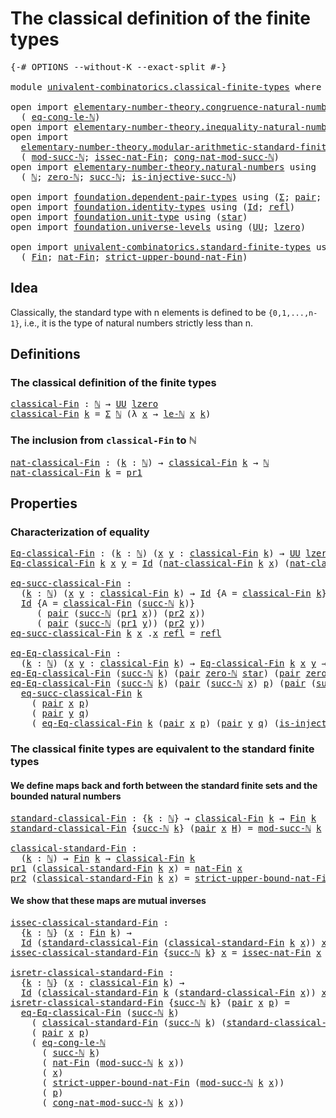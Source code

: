 # The classical definition of the finite types

<pre class="Agda"><a id="57" class="Symbol">{-#</a> <a id="61" class="Keyword">OPTIONS</a> <a id="69" class="Pragma">--without-K</a> <a id="81" class="Pragma">--exact-split</a> <a id="95" class="Symbol">#-}</a>

<a id="100" class="Keyword">module</a> <a id="107" href="univalent-combinatorics.classical-finite-types.html" class="Module">univalent-combinatorics.classical-finite-types</a> <a id="154" class="Keyword">where</a>

<a id="161" class="Keyword">open</a> <a id="166" class="Keyword">import</a> <a id="173" href="elementary-number-theory.congruence-natural-numbers.html" class="Module">elementary-number-theory.congruence-natural-numbers</a> <a id="225" class="Keyword">using</a>
  <a id="233" class="Symbol">(</a> <a id="235" href="elementary-number-theory.congruence-natural-numbers.html#4336" class="Function">eq-cong-le-ℕ</a><a id="247" class="Symbol">)</a>
<a id="249" class="Keyword">open</a> <a id="254" class="Keyword">import</a> <a id="261" href="elementary-number-theory.inequality-natural-numbers.html" class="Module">elementary-number-theory.inequality-natural-numbers</a> <a id="313" class="Keyword">using</a> <a id="319" class="Symbol">(</a><a id="320" href="elementary-number-theory.inequality-natural-numbers.html#9976" class="Function">le-ℕ</a><a id="324" class="Symbol">)</a>
<a id="326" class="Keyword">open</a> <a id="331" class="Keyword">import</a>
  <a id="340" href="elementary-number-theory.modular-arithmetic-standard-finite-types.html" class="Module">elementary-number-theory.modular-arithmetic-standard-finite-types</a> <a id="406" class="Keyword">using</a>
  <a id="414" class="Symbol">(</a> <a id="416" href="elementary-number-theory.modular-arithmetic-standard-finite-types.html#2719" class="Function">mod-succ-ℕ</a><a id="426" class="Symbol">;</a> <a id="428" href="elementary-number-theory.modular-arithmetic-standard-finite-types.html#5338" class="Function">issec-nat-Fin</a><a id="441" class="Symbol">;</a> <a id="443" href="elementary-number-theory.modular-arithmetic-standard-finite-types.html#3426" class="Function">cong-nat-mod-succ-ℕ</a><a id="462" class="Symbol">)</a>
<a id="464" class="Keyword">open</a> <a id="469" class="Keyword">import</a> <a id="476" href="elementary-number-theory.natural-numbers.html" class="Module">elementary-number-theory.natural-numbers</a> <a id="517" class="Keyword">using</a>
  <a id="525" class="Symbol">(</a> <a id="527" href="elementary-number-theory.natural-numbers.html#1444" class="Datatype">ℕ</a><a id="528" class="Symbol">;</a> <a id="530" href="elementary-number-theory.natural-numbers.html#1465" class="InductiveConstructor">zero-ℕ</a><a id="536" class="Symbol">;</a> <a id="538" href="elementary-number-theory.natural-numbers.html#1478" class="InductiveConstructor">succ-ℕ</a><a id="544" class="Symbol">;</a> <a id="546" href="elementary-number-theory.natural-numbers.html#2693" class="Function">is-injective-succ-ℕ</a><a id="565" class="Symbol">)</a>

<a id="568" class="Keyword">open</a> <a id="573" class="Keyword">import</a> <a id="580" href="foundation.dependent-pair-types.html" class="Module">foundation.dependent-pair-types</a> <a id="612" class="Keyword">using</a> <a id="618" class="Symbol">(</a><a id="619" href="foundation-core.dependent-pair-types.html#502" class="Record">Σ</a><a id="620" class="Symbol">;</a> <a id="622" href="foundation-core.dependent-pair-types.html#575" class="InductiveConstructor">pair</a><a id="626" class="Symbol">;</a> <a id="628" href="foundation-core.dependent-pair-types.html#592" class="Field">pr1</a><a id="631" class="Symbol">;</a> <a id="633" href="foundation-core.dependent-pair-types.html#604" class="Field">pr2</a><a id="636" class="Symbol">)</a>
<a id="638" class="Keyword">open</a> <a id="643" class="Keyword">import</a> <a id="650" href="foundation.identity-types.html" class="Module">foundation.identity-types</a> <a id="676" class="Keyword">using</a> <a id="682" class="Symbol">(</a><a id="683" href="foundation-core.identity-types.html#641" class="Datatype">Id</a><a id="685" class="Symbol">;</a> <a id="687" href="foundation-core.identity-types.html#694" class="InductiveConstructor">refl</a><a id="691" class="Symbol">)</a>
<a id="693" class="Keyword">open</a> <a id="698" class="Keyword">import</a> <a id="705" href="foundation.unit-type.html" class="Module">foundation.unit-type</a> <a id="726" class="Keyword">using</a> <a id="732" class="Symbol">(</a><a id="733" href="foundation.unit-type.html#999" class="InductiveConstructor">star</a><a id="737" class="Symbol">)</a>
<a id="739" class="Keyword">open</a> <a id="744" class="Keyword">import</a> <a id="751" href="foundation.universe-levels.html" class="Module">foundation.universe-levels</a> <a id="778" class="Keyword">using</a> <a id="784" class="Symbol">(</a><a id="785" href="foundation-core.universe-levels.html#222" class="Primitive">UU</a><a id="787" class="Symbol">;</a> <a id="789" href="Agda.Primitive.html#764" class="Primitive">lzero</a><a id="794" class="Symbol">)</a>

<a id="797" class="Keyword">open</a> <a id="802" class="Keyword">import</a> <a id="809" href="univalent-combinatorics.standard-finite-types.html" class="Module">univalent-combinatorics.standard-finite-types</a> <a id="855" class="Keyword">using</a>
  <a id="863" class="Symbol">(</a> <a id="865" href="univalent-combinatorics.standard-finite-types.html#1975" class="Function">Fin</a><a id="868" class="Symbol">;</a> <a id="870" href="univalent-combinatorics.standard-finite-types.html#5496" class="Function">nat-Fin</a><a id="877" class="Symbol">;</a> <a id="879" href="univalent-combinatorics.standard-finite-types.html#5597" class="Function">strict-upper-bound-nat-Fin</a><a id="905" class="Symbol">)</a>
</pre>
## Idea

Classically, the standard type with n elements is defined to be `{0,1,...,n-1}`, i.e., it is the type of natural numbers strictly less than n.

## Definitions

### The classical definition of the finite types

<pre class="Agda"><a id="classical-Fin"></a><a id="1139" href="univalent-combinatorics.classical-finite-types.html#1139" class="Function">classical-Fin</a> <a id="1153" class="Symbol">:</a> <a id="1155" href="elementary-number-theory.natural-numbers.html#1444" class="Datatype">ℕ</a> <a id="1157" class="Symbol">→</a> <a id="1159" href="foundation-core.universe-levels.html#222" class="Primitive">UU</a> <a id="1162" href="Agda.Primitive.html#764" class="Primitive">lzero</a>
<a id="1168" href="univalent-combinatorics.classical-finite-types.html#1139" class="Function">classical-Fin</a> <a id="1182" href="univalent-combinatorics.classical-finite-types.html#1182" class="Bound">k</a> <a id="1184" class="Symbol">=</a> <a id="1186" href="foundation-core.dependent-pair-types.html#502" class="Record">Σ</a> <a id="1188" href="elementary-number-theory.natural-numbers.html#1444" class="Datatype">ℕ</a> <a id="1190" class="Symbol">(λ</a> <a id="1193" href="univalent-combinatorics.classical-finite-types.html#1193" class="Bound">x</a> <a id="1195" class="Symbol">→</a> <a id="1197" href="elementary-number-theory.inequality-natural-numbers.html#9976" class="Function">le-ℕ</a> <a id="1202" href="univalent-combinatorics.classical-finite-types.html#1193" class="Bound">x</a> <a id="1204" href="univalent-combinatorics.classical-finite-types.html#1182" class="Bound">k</a><a id="1205" class="Symbol">)</a>
</pre>
### The inclusion from `classical-Fin` to ℕ

<pre class="Agda"><a id="nat-classical-Fin"></a><a id="1265" href="univalent-combinatorics.classical-finite-types.html#1265" class="Function">nat-classical-Fin</a> <a id="1283" class="Symbol">:</a> <a id="1285" class="Symbol">(</a><a id="1286" href="univalent-combinatorics.classical-finite-types.html#1286" class="Bound">k</a> <a id="1288" class="Symbol">:</a> <a id="1290" href="elementary-number-theory.natural-numbers.html#1444" class="Datatype">ℕ</a><a id="1291" class="Symbol">)</a> <a id="1293" class="Symbol">→</a> <a id="1295" href="univalent-combinatorics.classical-finite-types.html#1139" class="Function">classical-Fin</a> <a id="1309" href="univalent-combinatorics.classical-finite-types.html#1286" class="Bound">k</a> <a id="1311" class="Symbol">→</a> <a id="1313" href="elementary-number-theory.natural-numbers.html#1444" class="Datatype">ℕ</a>
<a id="1315" href="univalent-combinatorics.classical-finite-types.html#1265" class="Function">nat-classical-Fin</a> <a id="1333" href="univalent-combinatorics.classical-finite-types.html#1333" class="Bound">k</a> <a id="1335" class="Symbol">=</a> <a id="1337" href="foundation-core.dependent-pair-types.html#592" class="Field">pr1</a>
</pre>
## Properties

### Characterization of equality

<pre class="Agda"><a id="Eq-classical-Fin"></a><a id="1403" href="univalent-combinatorics.classical-finite-types.html#1403" class="Function">Eq-classical-Fin</a> <a id="1420" class="Symbol">:</a> <a id="1422" class="Symbol">(</a><a id="1423" href="univalent-combinatorics.classical-finite-types.html#1423" class="Bound">k</a> <a id="1425" class="Symbol">:</a> <a id="1427" href="elementary-number-theory.natural-numbers.html#1444" class="Datatype">ℕ</a><a id="1428" class="Symbol">)</a> <a id="1430" class="Symbol">(</a><a id="1431" href="univalent-combinatorics.classical-finite-types.html#1431" class="Bound">x</a> <a id="1433" href="univalent-combinatorics.classical-finite-types.html#1433" class="Bound">y</a> <a id="1435" class="Symbol">:</a> <a id="1437" href="univalent-combinatorics.classical-finite-types.html#1139" class="Function">classical-Fin</a> <a id="1451" href="univalent-combinatorics.classical-finite-types.html#1423" class="Bound">k</a><a id="1452" class="Symbol">)</a> <a id="1454" class="Symbol">→</a> <a id="1456" href="foundation-core.universe-levels.html#222" class="Primitive">UU</a> <a id="1459" href="Agda.Primitive.html#764" class="Primitive">lzero</a>
<a id="1465" href="univalent-combinatorics.classical-finite-types.html#1403" class="Function">Eq-classical-Fin</a> <a id="1482" href="univalent-combinatorics.classical-finite-types.html#1482" class="Bound">k</a> <a id="1484" href="univalent-combinatorics.classical-finite-types.html#1484" class="Bound">x</a> <a id="1486" href="univalent-combinatorics.classical-finite-types.html#1486" class="Bound">y</a> <a id="1488" class="Symbol">=</a> <a id="1490" href="foundation-core.identity-types.html#641" class="Datatype">Id</a> <a id="1493" class="Symbol">(</a><a id="1494" href="univalent-combinatorics.classical-finite-types.html#1265" class="Function">nat-classical-Fin</a> <a id="1512" href="univalent-combinatorics.classical-finite-types.html#1482" class="Bound">k</a> <a id="1514" href="univalent-combinatorics.classical-finite-types.html#1484" class="Bound">x</a><a id="1515" class="Symbol">)</a> <a id="1517" class="Symbol">(</a><a id="1518" href="univalent-combinatorics.classical-finite-types.html#1265" class="Function">nat-classical-Fin</a> <a id="1536" href="univalent-combinatorics.classical-finite-types.html#1482" class="Bound">k</a> <a id="1538" href="univalent-combinatorics.classical-finite-types.html#1486" class="Bound">y</a><a id="1539" class="Symbol">)</a>

<a id="eq-succ-classical-Fin"></a><a id="1542" href="univalent-combinatorics.classical-finite-types.html#1542" class="Function">eq-succ-classical-Fin</a> <a id="1564" class="Symbol">:</a>
  <a id="1568" class="Symbol">(</a><a id="1569" href="univalent-combinatorics.classical-finite-types.html#1569" class="Bound">k</a> <a id="1571" class="Symbol">:</a> <a id="1573" href="elementary-number-theory.natural-numbers.html#1444" class="Datatype">ℕ</a><a id="1574" class="Symbol">)</a> <a id="1576" class="Symbol">(</a><a id="1577" href="univalent-combinatorics.classical-finite-types.html#1577" class="Bound">x</a> <a id="1579" href="univalent-combinatorics.classical-finite-types.html#1579" class="Bound">y</a> <a id="1581" class="Symbol">:</a> <a id="1583" href="univalent-combinatorics.classical-finite-types.html#1139" class="Function">classical-Fin</a> <a id="1597" href="univalent-combinatorics.classical-finite-types.html#1569" class="Bound">k</a><a id="1598" class="Symbol">)</a> <a id="1600" class="Symbol">→</a> <a id="1602" href="foundation-core.identity-types.html#641" class="Datatype">Id</a> <a id="1605" class="Symbol">{</a><a id="1606" class="Argument">A</a> <a id="1608" class="Symbol">=</a> <a id="1610" href="univalent-combinatorics.classical-finite-types.html#1139" class="Function">classical-Fin</a> <a id="1624" href="univalent-combinatorics.classical-finite-types.html#1569" class="Bound">k</a><a id="1625" class="Symbol">}</a> <a id="1627" href="univalent-combinatorics.classical-finite-types.html#1577" class="Bound">x</a> <a id="1629" href="univalent-combinatorics.classical-finite-types.html#1579" class="Bound">y</a> <a id="1631" class="Symbol">→</a>
  <a id="1635" href="foundation-core.identity-types.html#641" class="Datatype">Id</a> <a id="1638" class="Symbol">{</a><a id="1639" class="Argument">A</a> <a id="1641" class="Symbol">=</a> <a id="1643" href="univalent-combinatorics.classical-finite-types.html#1139" class="Function">classical-Fin</a> <a id="1657" class="Symbol">(</a><a id="1658" href="elementary-number-theory.natural-numbers.html#1478" class="InductiveConstructor">succ-ℕ</a> <a id="1665" href="univalent-combinatorics.classical-finite-types.html#1569" class="Bound">k</a><a id="1666" class="Symbol">)}</a>
     <a id="1674" class="Symbol">(</a> <a id="1676" href="foundation-core.dependent-pair-types.html#575" class="InductiveConstructor">pair</a> <a id="1681" class="Symbol">(</a><a id="1682" href="elementary-number-theory.natural-numbers.html#1478" class="InductiveConstructor">succ-ℕ</a> <a id="1689" class="Symbol">(</a><a id="1690" href="foundation-core.dependent-pair-types.html#592" class="Field">pr1</a> <a id="1694" href="univalent-combinatorics.classical-finite-types.html#1577" class="Bound">x</a><a id="1695" class="Symbol">))</a> <a id="1698" class="Symbol">(</a><a id="1699" href="foundation-core.dependent-pair-types.html#604" class="Field">pr2</a> <a id="1703" href="univalent-combinatorics.classical-finite-types.html#1577" class="Bound">x</a><a id="1704" class="Symbol">))</a>
     <a id="1712" class="Symbol">(</a> <a id="1714" href="foundation-core.dependent-pair-types.html#575" class="InductiveConstructor">pair</a> <a id="1719" class="Symbol">(</a><a id="1720" href="elementary-number-theory.natural-numbers.html#1478" class="InductiveConstructor">succ-ℕ</a> <a id="1727" class="Symbol">(</a><a id="1728" href="foundation-core.dependent-pair-types.html#592" class="Field">pr1</a> <a id="1732" href="univalent-combinatorics.classical-finite-types.html#1579" class="Bound">y</a><a id="1733" class="Symbol">))</a> <a id="1736" class="Symbol">(</a><a id="1737" href="foundation-core.dependent-pair-types.html#604" class="Field">pr2</a> <a id="1741" href="univalent-combinatorics.classical-finite-types.html#1579" class="Bound">y</a><a id="1742" class="Symbol">))</a>
<a id="1745" href="univalent-combinatorics.classical-finite-types.html#1542" class="Function">eq-succ-classical-Fin</a> <a id="1767" href="univalent-combinatorics.classical-finite-types.html#1767" class="Bound">k</a> <a id="1769" href="univalent-combinatorics.classical-finite-types.html#1769" class="Bound">x</a> <a id="1771" class="DottedPattern Symbol">.</a><a id="1772" href="univalent-combinatorics.classical-finite-types.html#1769" class="DottedPattern Bound">x</a> <a id="1774" href="foundation-core.identity-types.html#694" class="InductiveConstructor">refl</a> <a id="1779" class="Symbol">=</a> <a id="1781" href="foundation-core.identity-types.html#694" class="InductiveConstructor">refl</a>

<a id="eq-Eq-classical-Fin"></a><a id="1787" href="univalent-combinatorics.classical-finite-types.html#1787" class="Function">eq-Eq-classical-Fin</a> <a id="1807" class="Symbol">:</a>
  <a id="1811" class="Symbol">(</a><a id="1812" href="univalent-combinatorics.classical-finite-types.html#1812" class="Bound">k</a> <a id="1814" class="Symbol">:</a> <a id="1816" href="elementary-number-theory.natural-numbers.html#1444" class="Datatype">ℕ</a><a id="1817" class="Symbol">)</a> <a id="1819" class="Symbol">(</a><a id="1820" href="univalent-combinatorics.classical-finite-types.html#1820" class="Bound">x</a> <a id="1822" href="univalent-combinatorics.classical-finite-types.html#1822" class="Bound">y</a> <a id="1824" class="Symbol">:</a> <a id="1826" href="univalent-combinatorics.classical-finite-types.html#1139" class="Function">classical-Fin</a> <a id="1840" href="univalent-combinatorics.classical-finite-types.html#1812" class="Bound">k</a><a id="1841" class="Symbol">)</a> <a id="1843" class="Symbol">→</a> <a id="1845" href="univalent-combinatorics.classical-finite-types.html#1403" class="Function">Eq-classical-Fin</a> <a id="1862" href="univalent-combinatorics.classical-finite-types.html#1812" class="Bound">k</a> <a id="1864" href="univalent-combinatorics.classical-finite-types.html#1820" class="Bound">x</a> <a id="1866" href="univalent-combinatorics.classical-finite-types.html#1822" class="Bound">y</a> <a id="1868" class="Symbol">→</a> <a id="1870" href="foundation-core.identity-types.html#641" class="Datatype">Id</a> <a id="1873" href="univalent-combinatorics.classical-finite-types.html#1820" class="Bound">x</a> <a id="1875" href="univalent-combinatorics.classical-finite-types.html#1822" class="Bound">y</a>
<a id="1877" href="univalent-combinatorics.classical-finite-types.html#1787" class="Function">eq-Eq-classical-Fin</a> <a id="1897" class="Symbol">(</a><a id="1898" href="elementary-number-theory.natural-numbers.html#1478" class="InductiveConstructor">succ-ℕ</a> <a id="1905" href="univalent-combinatorics.classical-finite-types.html#1905" class="Bound">k</a><a id="1906" class="Symbol">)</a> <a id="1908" class="Symbol">(</a><a id="1909" href="foundation-core.dependent-pair-types.html#575" class="InductiveConstructor">pair</a> <a id="1914" href="elementary-number-theory.natural-numbers.html#1465" class="InductiveConstructor">zero-ℕ</a> <a id="1921" href="foundation.unit-type.html#999" class="InductiveConstructor">star</a><a id="1925" class="Symbol">)</a> <a id="1927" class="Symbol">(</a><a id="1928" href="foundation-core.dependent-pair-types.html#575" class="InductiveConstructor">pair</a> <a id="1933" href="elementary-number-theory.natural-numbers.html#1465" class="InductiveConstructor">zero-ℕ</a> <a id="1940" href="foundation.unit-type.html#999" class="InductiveConstructor">star</a><a id="1944" class="Symbol">)</a> <a id="1946" href="univalent-combinatorics.classical-finite-types.html#1946" class="Bound">e</a> <a id="1948" class="Symbol">=</a> <a id="1950" href="foundation-core.identity-types.html#694" class="InductiveConstructor">refl</a>
<a id="1955" href="univalent-combinatorics.classical-finite-types.html#1787" class="Function">eq-Eq-classical-Fin</a> <a id="1975" class="Symbol">(</a><a id="1976" href="elementary-number-theory.natural-numbers.html#1478" class="InductiveConstructor">succ-ℕ</a> <a id="1983" href="univalent-combinatorics.classical-finite-types.html#1983" class="Bound">k</a><a id="1984" class="Symbol">)</a> <a id="1986" class="Symbol">(</a><a id="1987" href="foundation-core.dependent-pair-types.html#575" class="InductiveConstructor">pair</a> <a id="1992" class="Symbol">(</a><a id="1993" href="elementary-number-theory.natural-numbers.html#1478" class="InductiveConstructor">succ-ℕ</a> <a id="2000" href="univalent-combinatorics.classical-finite-types.html#2000" class="Bound">x</a><a id="2001" class="Symbol">)</a> <a id="2003" href="univalent-combinatorics.classical-finite-types.html#2003" class="Bound">p</a><a id="2004" class="Symbol">)</a> <a id="2006" class="Symbol">(</a><a id="2007" href="foundation-core.dependent-pair-types.html#575" class="InductiveConstructor">pair</a> <a id="2012" class="Symbol">(</a><a id="2013" href="elementary-number-theory.natural-numbers.html#1478" class="InductiveConstructor">succ-ℕ</a> <a id="2020" href="univalent-combinatorics.classical-finite-types.html#2020" class="Bound">y</a><a id="2021" class="Symbol">)</a> <a id="2023" href="univalent-combinatorics.classical-finite-types.html#2023" class="Bound">q</a><a id="2024" class="Symbol">)</a> <a id="2026" href="univalent-combinatorics.classical-finite-types.html#2026" class="Bound">e</a> <a id="2028" class="Symbol">=</a>
  <a id="2032" href="univalent-combinatorics.classical-finite-types.html#1542" class="Function">eq-succ-classical-Fin</a> <a id="2054" href="univalent-combinatorics.classical-finite-types.html#1983" class="Bound">k</a>
    <a id="2060" class="Symbol">(</a> <a id="2062" href="foundation-core.dependent-pair-types.html#575" class="InductiveConstructor">pair</a> <a id="2067" href="univalent-combinatorics.classical-finite-types.html#2000" class="Bound">x</a> <a id="2069" href="univalent-combinatorics.classical-finite-types.html#2003" class="Bound">p</a><a id="2070" class="Symbol">)</a>
    <a id="2076" class="Symbol">(</a> <a id="2078" href="foundation-core.dependent-pair-types.html#575" class="InductiveConstructor">pair</a> <a id="2083" href="univalent-combinatorics.classical-finite-types.html#2020" class="Bound">y</a> <a id="2085" href="univalent-combinatorics.classical-finite-types.html#2023" class="Bound">q</a><a id="2086" class="Symbol">)</a>
    <a id="2092" class="Symbol">(</a> <a id="2094" href="univalent-combinatorics.classical-finite-types.html#1787" class="Function">eq-Eq-classical-Fin</a> <a id="2114" href="univalent-combinatorics.classical-finite-types.html#1983" class="Bound">k</a> <a id="2116" class="Symbol">(</a><a id="2117" href="foundation-core.dependent-pair-types.html#575" class="InductiveConstructor">pair</a> <a id="2122" href="univalent-combinatorics.classical-finite-types.html#2000" class="Bound">x</a> <a id="2124" href="univalent-combinatorics.classical-finite-types.html#2003" class="Bound">p</a><a id="2125" class="Symbol">)</a> <a id="2127" class="Symbol">(</a><a id="2128" href="foundation-core.dependent-pair-types.html#575" class="InductiveConstructor">pair</a> <a id="2133" href="univalent-combinatorics.classical-finite-types.html#2020" class="Bound">y</a> <a id="2135" href="univalent-combinatorics.classical-finite-types.html#2023" class="Bound">q</a><a id="2136" class="Symbol">)</a> <a id="2138" class="Symbol">(</a><a id="2139" href="elementary-number-theory.natural-numbers.html#2693" class="Function">is-injective-succ-ℕ</a> <a id="2159" href="univalent-combinatorics.classical-finite-types.html#2026" class="Bound">e</a><a id="2160" class="Symbol">))</a>
</pre>
### The classical finite types are equivalent to the standard finite types

#### We define maps back and forth between the standard finite sets and the bounded natural numbers

<pre class="Agda"><a id="standard-classical-Fin"></a><a id="2353" href="univalent-combinatorics.classical-finite-types.html#2353" class="Function">standard-classical-Fin</a> <a id="2376" class="Symbol">:</a> <a id="2378" class="Symbol">{</a><a id="2379" href="univalent-combinatorics.classical-finite-types.html#2379" class="Bound">k</a> <a id="2381" class="Symbol">:</a> <a id="2383" href="elementary-number-theory.natural-numbers.html#1444" class="Datatype">ℕ</a><a id="2384" class="Symbol">}</a> <a id="2386" class="Symbol">→</a> <a id="2388" href="univalent-combinatorics.classical-finite-types.html#1139" class="Function">classical-Fin</a> <a id="2402" href="univalent-combinatorics.classical-finite-types.html#2379" class="Bound">k</a> <a id="2404" class="Symbol">→</a> <a id="2406" href="univalent-combinatorics.standard-finite-types.html#1975" class="Function">Fin</a> <a id="2410" href="univalent-combinatorics.classical-finite-types.html#2379" class="Bound">k</a>
<a id="2412" href="univalent-combinatorics.classical-finite-types.html#2353" class="Function">standard-classical-Fin</a> <a id="2435" class="Symbol">{</a><a id="2436" href="elementary-number-theory.natural-numbers.html#1478" class="InductiveConstructor">succ-ℕ</a> <a id="2443" href="univalent-combinatorics.classical-finite-types.html#2443" class="Bound">k</a><a id="2444" class="Symbol">}</a> <a id="2446" class="Symbol">(</a><a id="2447" href="foundation-core.dependent-pair-types.html#575" class="InductiveConstructor">pair</a> <a id="2452" href="univalent-combinatorics.classical-finite-types.html#2452" class="Bound">x</a> <a id="2454" href="univalent-combinatorics.classical-finite-types.html#2454" class="Bound">H</a><a id="2455" class="Symbol">)</a> <a id="2457" class="Symbol">=</a> <a id="2459" href="elementary-number-theory.modular-arithmetic-standard-finite-types.html#2719" class="Function">mod-succ-ℕ</a> <a id="2470" href="univalent-combinatorics.classical-finite-types.html#2443" class="Bound">k</a> <a id="2472" href="univalent-combinatorics.classical-finite-types.html#2452" class="Bound">x</a>

<a id="classical-standard-Fin"></a><a id="2475" href="univalent-combinatorics.classical-finite-types.html#2475" class="Function">classical-standard-Fin</a> <a id="2498" class="Symbol">:</a>
  <a id="2502" class="Symbol">(</a><a id="2503" href="univalent-combinatorics.classical-finite-types.html#2503" class="Bound">k</a> <a id="2505" class="Symbol">:</a> <a id="2507" href="elementary-number-theory.natural-numbers.html#1444" class="Datatype">ℕ</a><a id="2508" class="Symbol">)</a> <a id="2510" class="Symbol">→</a> <a id="2512" href="univalent-combinatorics.standard-finite-types.html#1975" class="Function">Fin</a> <a id="2516" href="univalent-combinatorics.classical-finite-types.html#2503" class="Bound">k</a> <a id="2518" class="Symbol">→</a> <a id="2520" href="univalent-combinatorics.classical-finite-types.html#1139" class="Function">classical-Fin</a> <a id="2534" href="univalent-combinatorics.classical-finite-types.html#2503" class="Bound">k</a>
<a id="2536" href="foundation-core.dependent-pair-types.html#592" class="Field">pr1</a> <a id="2540" class="Symbol">(</a><a id="2541" href="univalent-combinatorics.classical-finite-types.html#2475" class="Function">classical-standard-Fin</a> <a id="2564" href="univalent-combinatorics.classical-finite-types.html#2564" class="Bound">k</a> <a id="2566" href="univalent-combinatorics.classical-finite-types.html#2566" class="Bound">x</a><a id="2567" class="Symbol">)</a> <a id="2569" class="Symbol">=</a> <a id="2571" href="univalent-combinatorics.standard-finite-types.html#5496" class="Function">nat-Fin</a> <a id="2579" href="univalent-combinatorics.classical-finite-types.html#2566" class="Bound">x</a>
<a id="2581" href="foundation-core.dependent-pair-types.html#604" class="Field">pr2</a> <a id="2585" class="Symbol">(</a><a id="2586" href="univalent-combinatorics.classical-finite-types.html#2475" class="Function">classical-standard-Fin</a> <a id="2609" href="univalent-combinatorics.classical-finite-types.html#2609" class="Bound">k</a> <a id="2611" href="univalent-combinatorics.classical-finite-types.html#2611" class="Bound">x</a><a id="2612" class="Symbol">)</a> <a id="2614" class="Symbol">=</a> <a id="2616" href="univalent-combinatorics.standard-finite-types.html#5597" class="Function">strict-upper-bound-nat-Fin</a> <a id="2643" href="univalent-combinatorics.classical-finite-types.html#2611" class="Bound">x</a>
</pre>
#### We show that these maps are mutual inverses

<pre class="Agda"><a id="issec-classical-standard-Fin"></a><a id="2708" href="univalent-combinatorics.classical-finite-types.html#2708" class="Function">issec-classical-standard-Fin</a> <a id="2737" class="Symbol">:</a>
  <a id="2741" class="Symbol">{</a><a id="2742" href="univalent-combinatorics.classical-finite-types.html#2742" class="Bound">k</a> <a id="2744" class="Symbol">:</a> <a id="2746" href="elementary-number-theory.natural-numbers.html#1444" class="Datatype">ℕ</a><a id="2747" class="Symbol">}</a> <a id="2749" class="Symbol">(</a><a id="2750" href="univalent-combinatorics.classical-finite-types.html#2750" class="Bound">x</a> <a id="2752" class="Symbol">:</a> <a id="2754" href="univalent-combinatorics.standard-finite-types.html#1975" class="Function">Fin</a> <a id="2758" href="univalent-combinatorics.classical-finite-types.html#2742" class="Bound">k</a><a id="2759" class="Symbol">)</a> <a id="2761" class="Symbol">→</a>
  <a id="2765" href="foundation-core.identity-types.html#641" class="Datatype">Id</a> <a id="2768" class="Symbol">(</a><a id="2769" href="univalent-combinatorics.classical-finite-types.html#2353" class="Function">standard-classical-Fin</a> <a id="2792" class="Symbol">(</a><a id="2793" href="univalent-combinatorics.classical-finite-types.html#2475" class="Function">classical-standard-Fin</a> <a id="2816" href="univalent-combinatorics.classical-finite-types.html#2742" class="Bound">k</a> <a id="2818" href="univalent-combinatorics.classical-finite-types.html#2750" class="Bound">x</a><a id="2819" class="Symbol">))</a> <a id="2822" href="univalent-combinatorics.classical-finite-types.html#2750" class="Bound">x</a>
<a id="2824" href="univalent-combinatorics.classical-finite-types.html#2708" class="Function">issec-classical-standard-Fin</a> <a id="2853" class="Symbol">{</a><a id="2854" href="elementary-number-theory.natural-numbers.html#1478" class="InductiveConstructor">succ-ℕ</a> <a id="2861" href="univalent-combinatorics.classical-finite-types.html#2861" class="Bound">k</a><a id="2862" class="Symbol">}</a> <a id="2864" href="univalent-combinatorics.classical-finite-types.html#2864" class="Bound">x</a> <a id="2866" class="Symbol">=</a> <a id="2868" href="elementary-number-theory.modular-arithmetic-standard-finite-types.html#5338" class="Function">issec-nat-Fin</a> <a id="2882" href="univalent-combinatorics.classical-finite-types.html#2864" class="Bound">x</a>

<a id="isretr-classical-standard-Fin"></a><a id="2885" href="univalent-combinatorics.classical-finite-types.html#2885" class="Function">isretr-classical-standard-Fin</a> <a id="2915" class="Symbol">:</a>
  <a id="2919" class="Symbol">{</a><a id="2920" href="univalent-combinatorics.classical-finite-types.html#2920" class="Bound">k</a> <a id="2922" class="Symbol">:</a> <a id="2924" href="elementary-number-theory.natural-numbers.html#1444" class="Datatype">ℕ</a><a id="2925" class="Symbol">}</a> <a id="2927" class="Symbol">(</a><a id="2928" href="univalent-combinatorics.classical-finite-types.html#2928" class="Bound">x</a> <a id="2930" class="Symbol">:</a> <a id="2932" href="univalent-combinatorics.classical-finite-types.html#1139" class="Function">classical-Fin</a> <a id="2946" href="univalent-combinatorics.classical-finite-types.html#2920" class="Bound">k</a><a id="2947" class="Symbol">)</a> <a id="2949" class="Symbol">→</a>
  <a id="2953" href="foundation-core.identity-types.html#641" class="Datatype">Id</a> <a id="2956" class="Symbol">(</a><a id="2957" href="univalent-combinatorics.classical-finite-types.html#2475" class="Function">classical-standard-Fin</a> <a id="2980" href="univalent-combinatorics.classical-finite-types.html#2920" class="Bound">k</a> <a id="2982" class="Symbol">(</a><a id="2983" href="univalent-combinatorics.classical-finite-types.html#2353" class="Function">standard-classical-Fin</a> <a id="3006" href="univalent-combinatorics.classical-finite-types.html#2928" class="Bound">x</a><a id="3007" class="Symbol">))</a> <a id="3010" href="univalent-combinatorics.classical-finite-types.html#2928" class="Bound">x</a>
<a id="3012" href="univalent-combinatorics.classical-finite-types.html#2885" class="Function">isretr-classical-standard-Fin</a> <a id="3042" class="Symbol">{</a><a id="3043" href="elementary-number-theory.natural-numbers.html#1478" class="InductiveConstructor">succ-ℕ</a> <a id="3050" href="univalent-combinatorics.classical-finite-types.html#3050" class="Bound">k</a><a id="3051" class="Symbol">}</a> <a id="3053" class="Symbol">(</a><a id="3054" href="foundation-core.dependent-pair-types.html#575" class="InductiveConstructor">pair</a> <a id="3059" href="univalent-combinatorics.classical-finite-types.html#3059" class="Bound">x</a> <a id="3061" href="univalent-combinatorics.classical-finite-types.html#3061" class="Bound">p</a><a id="3062" class="Symbol">)</a> <a id="3064" class="Symbol">=</a>
  <a id="3068" href="univalent-combinatorics.classical-finite-types.html#1787" class="Function">eq-Eq-classical-Fin</a> <a id="3088" class="Symbol">(</a><a id="3089" href="elementary-number-theory.natural-numbers.html#1478" class="InductiveConstructor">succ-ℕ</a> <a id="3096" href="univalent-combinatorics.classical-finite-types.html#3050" class="Bound">k</a><a id="3097" class="Symbol">)</a>
    <a id="3103" class="Symbol">(</a> <a id="3105" href="univalent-combinatorics.classical-finite-types.html#2475" class="Function">classical-standard-Fin</a> <a id="3128" class="Symbol">(</a><a id="3129" href="elementary-number-theory.natural-numbers.html#1478" class="InductiveConstructor">succ-ℕ</a> <a id="3136" href="univalent-combinatorics.classical-finite-types.html#3050" class="Bound">k</a><a id="3137" class="Symbol">)</a> <a id="3139" class="Symbol">(</a><a id="3140" href="univalent-combinatorics.classical-finite-types.html#2353" class="Function">standard-classical-Fin</a> <a id="3163" class="Symbol">(</a><a id="3164" href="foundation-core.dependent-pair-types.html#575" class="InductiveConstructor">pair</a> <a id="3169" href="univalent-combinatorics.classical-finite-types.html#3059" class="Bound">x</a> <a id="3171" href="univalent-combinatorics.classical-finite-types.html#3061" class="Bound">p</a><a id="3172" class="Symbol">)))</a>
    <a id="3180" class="Symbol">(</a> <a id="3182" href="foundation-core.dependent-pair-types.html#575" class="InductiveConstructor">pair</a> <a id="3187" href="univalent-combinatorics.classical-finite-types.html#3059" class="Bound">x</a> <a id="3189" href="univalent-combinatorics.classical-finite-types.html#3061" class="Bound">p</a><a id="3190" class="Symbol">)</a>
    <a id="3196" class="Symbol">(</a> <a id="3198" href="elementary-number-theory.congruence-natural-numbers.html#4336" class="Function">eq-cong-le-ℕ</a>
      <a id="3217" class="Symbol">(</a> <a id="3219" href="elementary-number-theory.natural-numbers.html#1478" class="InductiveConstructor">succ-ℕ</a> <a id="3226" href="univalent-combinatorics.classical-finite-types.html#3050" class="Bound">k</a><a id="3227" class="Symbol">)</a>
      <a id="3235" class="Symbol">(</a> <a id="3237" href="univalent-combinatorics.standard-finite-types.html#5496" class="Function">nat-Fin</a> <a id="3245" class="Symbol">(</a><a id="3246" href="elementary-number-theory.modular-arithmetic-standard-finite-types.html#2719" class="Function">mod-succ-ℕ</a> <a id="3257" href="univalent-combinatorics.classical-finite-types.html#3050" class="Bound">k</a> <a id="3259" href="univalent-combinatorics.classical-finite-types.html#3059" class="Bound">x</a><a id="3260" class="Symbol">))</a>
      <a id="3269" class="Symbol">(</a> <a id="3271" href="univalent-combinatorics.classical-finite-types.html#3059" class="Bound">x</a><a id="3272" class="Symbol">)</a>
      <a id="3280" class="Symbol">(</a> <a id="3282" href="univalent-combinatorics.standard-finite-types.html#5597" class="Function">strict-upper-bound-nat-Fin</a> <a id="3309" class="Symbol">(</a><a id="3310" href="elementary-number-theory.modular-arithmetic-standard-finite-types.html#2719" class="Function">mod-succ-ℕ</a> <a id="3321" href="univalent-combinatorics.classical-finite-types.html#3050" class="Bound">k</a> <a id="3323" href="univalent-combinatorics.classical-finite-types.html#3059" class="Bound">x</a><a id="3324" class="Symbol">))</a>
      <a id="3333" class="Symbol">(</a> <a id="3335" href="univalent-combinatorics.classical-finite-types.html#3061" class="Bound">p</a><a id="3336" class="Symbol">)</a>
      <a id="3344" class="Symbol">(</a> <a id="3346" href="elementary-number-theory.modular-arithmetic-standard-finite-types.html#3426" class="Function">cong-nat-mod-succ-ℕ</a> <a id="3366" href="univalent-combinatorics.classical-finite-types.html#3050" class="Bound">k</a> <a id="3368" href="univalent-combinatorics.classical-finite-types.html#3059" class="Bound">x</a><a id="3369" class="Symbol">))</a>
</pre>